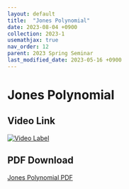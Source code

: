 ```yaml
---
layout: default
title:  "Jones Polynomial"
date: 2023-08-04 +0900
collection: 2023-1
usemathjax: true
nav_order: 12
parent: 2023 Spring Seminar
last_modified_date: 2023-05-16 +0900
---
```

# Jones Polynomial
<!-- ## <center> Abstract </center>
Francis Guthrie claimed in 1852 the four color problem. We
proof two essential lemmas and then solve six color problem. We expand
the proof of six color problem into five, four color problem. Kempe
published this proof in 1879. However the flaw was discovered in 1890
by Heawood. Although flawed, Kempe’s idea was used as one of a basic
tool. -->
## Video Link

[![Video Label](https://img.youtube.com/vi/HrZX18lCr-Y/hqdefault.jpg)](https://youtu.be/HrZX18lCr-Y)

## PDF Download

<a target='_blank' href='../2023-1_download/Jones_Polynomial.pdf'>Jones Polynomial PDF</a>

